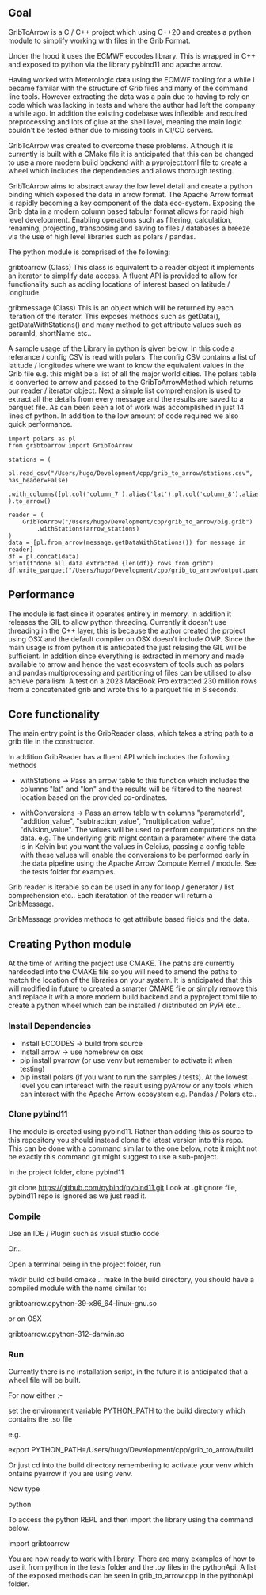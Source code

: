 ## Goal

GribToArrow is a C / C++ project which using C++20 and creates a python module to simplify working with files in the Grib Format.

Under the hood it uses the ECMWF eccodes library. This is wrapped in C++ and exposed to python via the library pybind11 and apache arrow.

Having worked with Meterologic data using the ECMWF tooling for a while I became familar with the structure of Grib files and many of the 
command line tools. However extracting the data was a pain due to having to rely on code which was lacking in tests and where the author had 
left the company a while ago. In addition the existing codebase was inflexible and required preprocessing and lots of glue at the shell level, 
meaning the main logic couldn't be tested either due to missing tools in CI/CD servers. 

GribToArrow was created to overcome these problems. Although it is currently is built with a CMake file it is anticipated that this can be 
changed to use a more modern build backend with a pyproject.toml file to create a wheel which includes the dependencies and allows thorough testing.

GribToArrow aims to abstract away the low level detail and create a python binding which exposed the data in arrow format. The Apache Arrow 
format is rapidly becoming a key component of the data eco-system. Exposing the Grib data in a modern column based tabular format allows for rapid high level development. Enabling operations such as filtering, calculation, renaming, projecting, transposing and saving to files / databases 
a breeze via the use of high level libraries such as polars / pandas.


The python module is comprised of the following:

gribtoarrow (Class)
    This class is equivalent to a reader object it implements an iterator to simplify data access.
    A fluent API is provided to allow for functionality such as adding locations of interest based on latitude / longitude. 

gribmessage (Class)
    This is an object which will be returned by each iteration of the iterator.
    This exposes methods such as getData(), getDataWithStations() and many method to get attribute values such as paramId, shortName etc..


A sample usage of the Library in python is given below. In this code a referance / config CSV is read with polars.
The config CSV contains a list of latitude / longitudes where we want to know the equivalent values in the Grib file
e.g. this might be a list of all the major world cities.
The polars table is converted to arrow and passed to the GribToArrowMethod which returns our reader / iterator object.
Next a simple list comprehension is used to extract all the details from every message and the results are saved to a parquet file.
As can been seen a lot of work was accomplished in just 14 lines of python. In addition to the low amount of code required
we also quick performance.

    import polars as pl
    from gribtoarrow import GribToArrow

    stations = (
        pl.read_csv("/Users/hugo/Development/cpp/grib_to_arrow/stations.csv", has_header=False)
        .with_columns([pl.col('column_7').alias('lat'),pl.col('column_8').alias('lon')]
    ).to_arrow()

    reader = ( 
        GribToArrow("/Users/hugo/Development/cpp/grib_to_arrow/big.grib")
            .withStations(arrow_stations)
    )
    data = [pl.from_arrow(message.getDataWithStations()) for message in reader]
    df = pl.concat(data)
    print(f"done all data extracted {len(df)} rows from grib")
    df.write_parquet("/Users/hugo/Development/cpp/grib_to_arrow/output.parquet")

## Performance
The module is fast since it operates entirely in memory. In addition it releases the GIL to allow python threading. Currently it doesn't 
use threading in the C++ layer, this is because the author created the project using OSX and the default compiler on OSX doesn't include OMP. 
Since the main usage is from python it is anticpated the just relasing the GIL will be sufficient.
In addition since everything is extracted in memory and made available to arrow and hence the vast ecosystem of tools such as polars and 
pandas multiprocessing and partitioning of files can be utilised to also achieve parallism.
A test on a 2023 MacBook Pro extracted 230 million rows from a concatenated grib and wrote this to a parquet file in 6 seconds.

## Core functionality

The main entry point is the GribReader class, which takes a string path to a grib file in the constructor.

In addition GribReader has a fluent API which includes the following methods

- withStations -> Pass an arrow table to this function which includes the columns "lat" and "lon" and the results will be filtered to the nearest location based on the provided co-ordinates.

- withConversions -> Pass an arrow table with columns "parameterId", "addition_value", "subtraction_value", "multiplication_value", "division_value".
The values will be used to perform computations on the data. e.g. The underlying grib might contain a parameter where the data is in Kelvin but you want the values in Celcius, passing a config table with these values will enable the conversions to be performed early in the data pipeline using the Apache Arrow Compute Kernel / module. See the tests folder for examples.

Grib reader is iterable so can be used in any for loop / generator / list comprehension etc..
Each iteratation of the reader will return a GribMessage. 

GribMessage provides methods to get attribute based fields and the data.

## Creating Python module

At the time of writing the project use CMAKE. The paths are currently hardcoded into the CMAKE file so you will need to amend the paths
to match the location of the libraries on your system.
It is anticipated that this will modified in future to created a smarter CMAKE file or simply remove this and replace it with a more modern
build backend and a pyproject.toml file to create a python wheel which can be installed / distributed on PyPi etc...

### Install Dependencies

- Install ECCODES -> build from source
- Install arrow -> use homebrew on osx
- pip install pyarrow (or use venv but remember to activate it when testing)
- pip install polars (if you want to run the samples / tests). At the lowest level you can intereact with the result using pyArrow or any tools which can interact with the Apache Arrow ecosystem e.g. Pandas / Polars etc..

### Clone pybind11

The module is created using pybind11. Rather than adding this as source to this repository you should instead clone the latest version into this 
repo. This can be done with a command similar to the one below, note it might not be exactly this command git might suggest to use a sub-project.

In the project folder, clone pybind11

git clone https://github.com/pybind/pybind11.git
Look at .gitignore file, pybind11 repo is ignored as we just read it.

### Compile

Use an IDE / Plugin such as visual studio code 

Or...

Open a terminal being in the project folder, run

mkdir build
cd build
cmake ..
make 
In the build directory, you should have a compiled module with the name similar to:

gribtoarrow.cpython-39-x86_64-linux-gnu.so

or on OSX

gribtoarrow.cpython-312-darwin.so

### Run

Currently there is no installation script, in the future it is anticipated that a wheel file will be built. 

For now either :-

set the environment variable PYTHON_PATH to the build directory which contains the .so file

e.g.

export PYTHON_PATH=/Users/hugo/Development/cpp/grib_to_arrow/build

Or just cd into the build directory remembering to activate your venv which ontains pyarrow if you are using venv.

Now type

python

To access the python REPL and then import the library using the command below.

import gribtoarrow 

You are now ready to work with library. There are many examples of how to use it from python in the tests folder
and the .py files in the pythonApi. A list of the exposed methods can be seen in grib_to_arrow.cpp in the pythonApi
folder.






